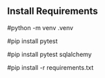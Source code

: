 ## Install Requirements
#python -m venv .venv 

#pip install pytest 

#pip install pytest sqlalchemy 

#pip install -r requirements.txt
